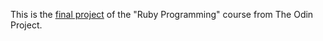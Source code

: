 This is the [final project](https://www.theodinproject.com/courses/ruby-programming/lessons/ruby-final-project?ref=lc-pb) of the "Ruby Programming" course from The Odin Project. 
